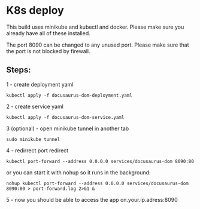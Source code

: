 # K8s deploy

This build uses minikube and kubectl and docker. Please make sure you already have all of these installed.

The port 8090 can be changed to any unused port. Please make sure that the port is not blocked by firewall.

## Steps:

1 - create deployment yaml

`kubectl apply -f docusaurus-dom-deployment.yaml`

2 - create service yaml

`kubectl apply -f docusaurus-dom-service.yaml`

3 (optional) - open minikube tunnel in another tab

`sudo minikube tunnel`

4 - redirrect port redirect

`kubectl port-forward --address 0.0.0.0 services/docusaurus-dom 8090:80`

or you can start it with nohup so it runs in the background:

`nohup kubectl port-forward --address 0.0.0.0 services/docusaurus-dom 8090:80 > port-forward.log 2>&1 &`

5 - now you should be able to access the app on.your.ip.adress:8090
